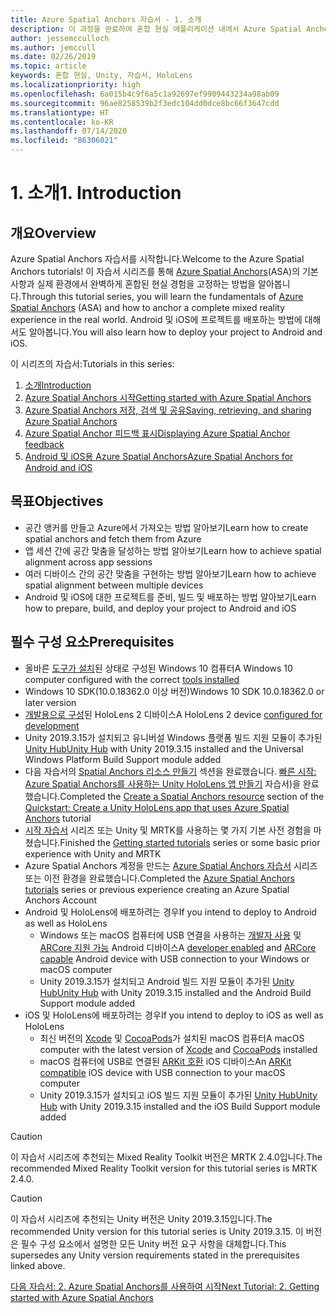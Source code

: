 ```yaml
---
title: Azure Spatial Anchors 자습서 - 1. 소개
description: 이 과정을 완료하여 혼합 현실 애플리케이션 내에서 Azure Spatial Anchors를 구현하는 방법을 알아봅니다.
author: jessemcculloch
ms.author: jemccull
ms.date: 02/26/2019
ms.topic: article
keywords: 혼합 현실, Unity, 자습서, HoloLens
ms.localizationpriority: high
ms.openlocfilehash: 6a015b4c9f6a5c1a92697ef9909443234a98ab09
ms.sourcegitcommit: 96ae8258539b2f3edc104dd0dce8bc66f3647cdd
ms.translationtype: HT
ms.contentlocale: ko-KR
ms.lasthandoff: 07/14/2020
ms.locfileid: "86306021"
---
```

# <a name="1-introduction"></a><span data-ttu-id="c2502-105">1. 소개</span><span class="sxs-lookup"><span data-stu-id="c2502-105">1. Introduction</span></span>

## <a name="overview"></a><span data-ttu-id="c2502-106">개요</span><span class="sxs-lookup"><span data-stu-id="c2502-106">Overview</span></span>

<span data-ttu-id="c2502-107">Azure Spatial Anchors 자습서를 시작합니다.</span><span class="sxs-lookup"><span data-stu-id="c2502-107">Welcome to the Azure Spatial Anchors tutorials!</span></span> <span data-ttu-id="c2502-108">이 자습서 시리즈를 통해 <a href="https://azure.microsoft.com/services/spatial-anchors" target="_blank">Azure Spatial Anchors</a>(ASA)의 기본 사항과 실제 환경에서 완벽하게 혼합된 현실 경험을 고정하는 방법을 알아봅니다.</span><span class="sxs-lookup"><span data-stu-id="c2502-108">Through this tutorial series, you will learn the fundamentals of <a href="https://azure.microsoft.com/services/spatial-anchors" target="_blank">Azure Spatial Anchors</a> (ASA) and how to anchor a complete mixed reality experience in the real world.</span></span> <span data-ttu-id="c2502-109">Android 및 iOS에 프로젝트를 배포하는 방법에 대해서도 알아봅니다.</span><span class="sxs-lookup"><span data-stu-id="c2502-109">You will also learn how to deploy your project to Android and iOS.</span></span>

<span data-ttu-id="c2502-110">이 시리즈의 자습서:</span><span class="sxs-lookup"><span data-stu-id="c2502-110">Tutorials in this series:</span></span>

1. [<span data-ttu-id="c2502-111">소개</span><span class="sxs-lookup"><span data-stu-id="c2502-111">Introduction</span></span>](mr-learning-asa-01.md)
2. [<span data-ttu-id="c2502-112">Azure Spatial Anchors 시작</span><span class="sxs-lookup"><span data-stu-id="c2502-112">Getting started with Azure Spatial Anchors</span></span>](mr-learning-asa-02.md)
3. [<span data-ttu-id="c2502-113">Azure Spatial Anchors 저장, 검색 및 공유</span><span class="sxs-lookup"><span data-stu-id="c2502-113">Saving, retrieving, and sharing Azure Spatial Anchors</span></span>](mr-learning-asa-03.md)
4. [<span data-ttu-id="c2502-114">Azure Spatial Anchor 피드백 표시</span><span class="sxs-lookup"><span data-stu-id="c2502-114">Displaying Azure Spatial Anchor feedback</span></span>](mr-learning-asa-04.md)
5. [<span data-ttu-id="c2502-115">Android 및 iOS용 Azure Spatial Anchors</span><span class="sxs-lookup"><span data-stu-id="c2502-115">Azure Spatial Anchors for Android and iOS</span></span>](mr-learning-asa-05.md)

## <a name="objectives"></a><span data-ttu-id="c2502-116">목표</span><span class="sxs-lookup"><span data-stu-id="c2502-116">Objectives</span></span>

* <span data-ttu-id="c2502-117">공간 앵커를 만들고 Azure에서 가져오는 방법 알아보기</span><span class="sxs-lookup"><span data-stu-id="c2502-117">Learn how to create spatial anchors and fetch them from Azure</span></span>
* <span data-ttu-id="c2502-118">앱 세션 간에 공간 맞춤을 달성하는 방법 알아보기</span><span class="sxs-lookup"><span data-stu-id="c2502-118">Learn how to achieve spatial alignment across app sessions</span></span>
* <span data-ttu-id="c2502-119">여러 디바이스 간의 공간 맞춤을 구현하는 방법 알아보기</span><span class="sxs-lookup"><span data-stu-id="c2502-119">Learn how to achieve spatial alignment between multiple devices</span></span>
* <span data-ttu-id="c2502-120">Android 및 iOS에 대한 프로젝트를 준비, 빌드 및 배포하는 방법 알아보기</span><span class="sxs-lookup"><span data-stu-id="c2502-120">Learn how to prepare, build, and deploy your project to Android and iOS</span></span>

## <a name="prerequisites"></a><span data-ttu-id="c2502-121">필수 구성 요소</span><span class="sxs-lookup"><span data-stu-id="c2502-121">Prerequisites</span></span>

* <span data-ttu-id="c2502-122">올바른 [도구가 설치](install-the-tools.md)된 상태로 구성된 Windows 10 컴퓨터</span><span class="sxs-lookup"><span data-stu-id="c2502-122">A Windows 10 computer configured with the correct [tools installed](install-the-tools.md)</span></span>
* <span data-ttu-id="c2502-123">Windows 10 SDK(10.0.18362.0 이상 버전)</span><span class="sxs-lookup"><span data-stu-id="c2502-123">Windows 10 SDK 10.0.18362.0 or later version</span></span>
* <span data-ttu-id="c2502-124">[개발용으로 구성](using-visual-studio.md#enabling-developer-mode)된 HoloLens 2 디바이스</span><span class="sxs-lookup"><span data-stu-id="c2502-124">A HoloLens 2 device [configured for development](using-visual-studio.md#enabling-developer-mode)</span></span>
* <span data-ttu-id="c2502-125">Unity 2019.3.15가 설치되고 유니버설 Windows 플랫폼 빌드 지원 모듈이 추가된 <a href="https://docs.unity3d.com/Manual/GettingStartedInstallingHub.html" target="_blank">Unity Hub</a></span><span class="sxs-lookup"><span data-stu-id="c2502-125"><a href="https://docs.unity3d.com/Manual/GettingStartedInstallingHub.html" target="_blank">Unity Hub</a> with Unity 2019.3.15 installed and the Universal Windows Platform Build Support module added</span></span>
* <span data-ttu-id="c2502-126">다음 자습서의 [Spatial Anchors 리소스 만들기](https://docs.microsoft.com/azure/spatial-anchors/quickstarts/get-started-unity-hololens#create-a-spatial-anchors-resource) 섹션을 완료했습니다. [빠른 시작: Azure Spatial Anchors를 사용하는 Unity HoloLens 앱 만들기](https://docs.microsoft.com/azure/spatial-anchors/quickstarts/get-started-unity-hololens) 자습서)을 완료했습니다.</span><span class="sxs-lookup"><span data-stu-id="c2502-126">Completed the [Create a Spatial Anchors resource](https://docs.microsoft.com/azure/spatial-anchors/quickstarts/get-started-unity-hololens#create-a-spatial-anchors-resource) section of the [Quickstart: Create a Unity HoloLens app that uses Azure Spatial Anchors](https://docs.microsoft.com/azure/spatial-anchors/quickstarts/get-started-unity-hololens) tutorial</span></span>
* <span data-ttu-id="c2502-127">[시작 자습서](mr-learning-base-01.md) 시리즈 또는 Unity 및 MRTK를 사용하는 몇 가지 기본 사전 경험을 마쳤습니다.</span><span class="sxs-lookup"><span data-stu-id="c2502-127">Finished the [Getting started tutorials](mr-learning-base-01.md) series or some basic prior experience with Unity and MRTK</span></span>
* <span data-ttu-id="c2502-128">Azure Spatial Anchors 계정을 만드는 [Azure Spatial Anchors 자습서](mr-learning-asa-01.md) 시리즈 또는 이전 환경을 완료했습니다.</span><span class="sxs-lookup"><span data-stu-id="c2502-128">Completed the [Azure Spatial Anchors tutorials](mr-learning-asa-01.md) series or previous experience creating an Azure Spatial Anchors Account</span></span>
* <span data-ttu-id="c2502-129">Android 및 HoloLens에 배포하려는 경우</span><span class="sxs-lookup"><span data-stu-id="c2502-129">If you intend to deploy to Android as well as HoloLens</span></span>
  * <span data-ttu-id="c2502-130">Windows 또는 macOS 컴퓨터에 USB 연결을 사용하는 <a href="https://developer.android.com/studio/debug/dev-options" target="_blank">개발자 사용</a> 및 <a href="https://developers.google.com/ar/discover/supported-devices" target="_blank">ARCore 지원 가능</a> Android 디바이스</span><span class="sxs-lookup"><span data-stu-id="c2502-130">A <a href="https://developer.android.com/studio/debug/dev-options" target="_blank">developer enabled</a> and <a href="https://developers.google.com/ar/discover/supported-devices" target="_blank">ARCore capable</a> Android device with USB connection to your Windows or macOS computer</span></span>
  * <span data-ttu-id="c2502-131">Unity 2019.3.15가 설치되고 Android 빌드 지원 모듈이 추가된 <a href="https://docs.unity3d.com/Manual/GettingStartedInstallingHub.html" target="_blank">Unity Hub</a></span><span class="sxs-lookup"><span data-stu-id="c2502-131"><a href="https://docs.unity3d.com/Manual/GettingStartedInstallingHub.html" target="_blank">Unity Hub</a> with Unity 2019.3.15 installed and the Android Build Support module added</span></span>
* <span data-ttu-id="c2502-132">iOS 및 HoloLens에 배포하려는 경우</span><span class="sxs-lookup"><span data-stu-id="c2502-132">If you intend to deploy to iOS as well as HoloLens</span></span>
  * <span data-ttu-id="c2502-133">최신 버전의 <a href="https://geo.itunes.apple.com/us/app/xcode/id497799835?mt=12" target="_blank">Xcode</a> 및 <a href="https://cocoapods.org" target="_blank">CocoaPods</a>가 설치된 macOS 컴퓨터</span><span class="sxs-lookup"><span data-stu-id="c2502-133">A macOS computer with the latest version of <a href="https://geo.itunes.apple.com/us/app/xcode/id497799835?mt=12" target="_blank">Xcode</a> and <a href="https://cocoapods.org" target="_blank">CocoaPods</a> installed</span></span>
  * <span data-ttu-id="c2502-134">macOS 컴퓨터에 USB로 연결된 <a href="https://developer.apple.com/documentation/arkit/verifying_device_support_and_user_permission" target="_blank">ARKit 호환</a> iOS 디바이스</span><span class="sxs-lookup"><span data-stu-id="c2502-134">An <a href="https://developer.apple.com/documentation/arkit/verifying_device_support_and_user_permission" target="_blank">ARKit compatible</a> iOS device with USB connection to your macOS computer</span></span>
  * <span data-ttu-id="c2502-135">Unity 2019.3.15가 설치되고 iOS 빌드 지원 모듈이 추가된 <a href="https://docs.unity3d.com/Manual/GettingStartedInstallingHub.html" target="_blank">Unity Hub</a></span><span class="sxs-lookup"><span data-stu-id="c2502-135"><a href="https://docs.unity3d.com/Manual/GettingStartedInstallingHub.html" target="_blank">Unity Hub</a> with Unity 2019.3.15 installed and the iOS Build Support module added</span></span>

> [!CAUTION]
> <span data-ttu-id="c2502-136">이 자습서 시리즈에 추천되는 Mixed Reality Toolkit 버전은 MRTK 2.4.0입니다.</span><span class="sxs-lookup"><span data-stu-id="c2502-136">The recommended Mixed Reality Toolkit version for this tutorial series is MRTK 2.4.0.</span></span>

> [!CAUTION]
> <span data-ttu-id="c2502-137">이 자습서 시리즈에 추천되는 Unity 버전은 Unity 2019.3.15입니다.</span><span class="sxs-lookup"><span data-stu-id="c2502-137">The recommended Unity version for this tutorial series is Unity 2019.3.15.</span></span> <span data-ttu-id="c2502-138">이 버전은 필수 구성 요소에서 설명한 모든 Unity 버전 요구 사항을 대체합니다.</span><span class="sxs-lookup"><span data-stu-id="c2502-138">This supersedes any Unity version requirements stated in the prerequisites linked above.</span></span>

[<span data-ttu-id="c2502-139">다음 자습서: 2. Azure Spatial Anchors를 사용하여 시작</span><span class="sxs-lookup"><span data-stu-id="c2502-139">Next Tutorial: 2. Getting started with Azure Spatial Anchors</span></span>](mr-learning-asa-02.md)
